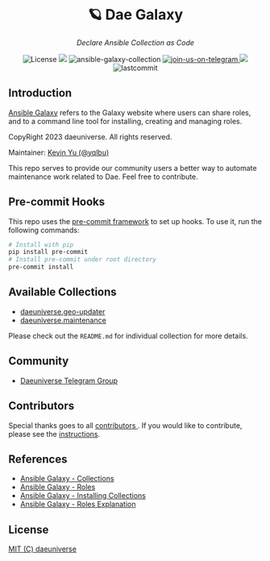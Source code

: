 <h1 align="center">🪐 Dae Galaxy</h1>
<p align="center">
    <em>Declare Ansible Collection as Code</em>
</p>
<p align="center">
    <img src="https://custom-icon-badges.herokuapp.com/github/license/daeuniverse/dae-galaxy?logo=law&color=orange" alt="License"/>
    <img src="https://hits.seeyoufarm.com/api/count/incr/badge.svg?url=https%3A%2F%2Fgithub.com%2Fdaeuniverse%2Fdae-galaxy&count_bg=%23E80000&title_bg=%23555555&icon=&icon_color=%23E7E7E7&title=hits&edge_flat=false">
    <img src="https://img.shields.io/badge/ansible-v2.14.4-gray.svg?longCache=true&logo=ansible&colorB=red" alt="ansible-galaxy-collection"/>
    <a href="https://t.me/daeuniverse">
        <img src="https://img.shields.io/badge/join-us%20on%20telegram-gray.svg?longCache=true&logo=telegram&colorB=blue" alt="join-us-on-telegram"/>
    </a>
    <img src="https://custom-icon-badges.herokuapp.com/github/issues-pr-closed/daeuniverse/dae-galaxy?color=purple&logo=git-pull-request&logoColor=white"/>
    <img src="https://img.shields.io/github/last-commit/daeuniverse/dae-galaxy" alt="lastcommit"/>
</p>

## Introduction

[Ansible Galaxy](https://docs.ansible.com/ansible/latest/galaxy/user_guide.html#ansible-galaxy) refers to the Galaxy website where users can share roles, and to a command line tool for installing, creating and managing roles.

CopyRight 2023 daeuniverse. All rights reserved.

Maintainer: [ Kevin Yu (@yqlbu) ](https://github.com/yqlbu)

This repo serves to provide our community users a better way to automate maintenance work related to Dae. Feel free to contribute.

## Pre-commit Hooks

This repo uses the [pre-commit framework](https://github.com/pre-commit/pre-commit-hooks) to set up hooks. To use it, run the following commands:

```bash
# Install with pip
pip install pre-commit
# Install pre-commit under root directory
pre-commit install
```

## Available Collections

- [daeuniverse.geo-updater](https://github.com/daeuniverse/dae-galaxy/tree/master/collections/geo-updater)
- [daeuniverse.maintenance](https://github.com/daeuniverse/dae-galaxy/tree/master/collections/maintenance)

Please check out the `README.md` for individual collection for more details.

## Community

- [Daeuniverse Telegram Group](https://t.me/daeuniverse)

## Contributors

Special thanks goes to all [ contributors ](https://github.com/daeuniverse/dae-galaxy/graphs/contributors). If you would like to contribute, please see the [instructions](https://github.com/daeuniverse/dae-galaxy/blob/master/docs/contribute.md).

## References

- [Ansible Galaxy - Collections](https://docs.ansible.com/ansible/latest/galaxy/user_guide.html#ansible-galaxy)
- [Ansible Galaxy - Roles](https://docs.ansible.com/ansible/2.7/reference_appendices/galaxy.html#ansible-galaxy)
- [Ansible Galaxy - Installing Collections](https://docs.ansible.com/ansible/devel/collections_guide/collections_installing.html)
- [Ansible Galaxy - Roles Explanation](https://docs.ansible.com/ansible/latest/user_guide/playbooks_reuse_roles.html)

## License

[MIT (C) daeuniverse](https://github.com/yqlbu/daeuniverse/dae-galaxy/blob/master/LICENSE)
